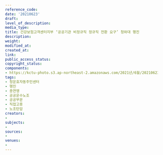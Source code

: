 ```yaml
---
reference_code: 
date: '20210623'
draft: 
level_of_description: 
media_type: 
title: 건강보험고객센터지부 ‘공공기관 비정규직 정규직 전환 요구’ 청와대 행진
description: 
weight: 
modified_at: 
created_at: 
link: 
public_access_status: 
copyright_status: 
components:
- https://kctu-photo.s3.ap-northeast-2.amazonaws.com/2021년/6월/20210623-건강보험고객센터지부+‘공공기관+비정규직+정규직+전환+요구’+청와대+행진_청운효자동주민센터_행진_총연맹_공공운수노조_공공부문_직접고용_노조탄압/_1D20087.jpg
tags:
- 청운효자동주민센터
- 행진
- 총연맹
- 공공운수노조
- 공공부문
- 직접고용
- 노조탄압
creators:
- 
subjects:
- 
sources:
- 
venues:
- 
---
```

